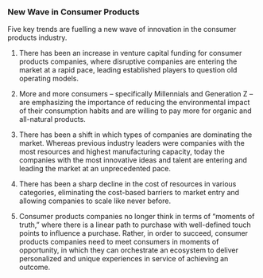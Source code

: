 ### New Wave in Consumer Products

Five key trends are fuelling a new wave of innovation in the consumer products industry.
1.	There has been an increase in venture capital funding for consumer products companies, where disruptive companies are entering the market at a rapid pace, leading established players to question old operating models.

2.	More and more consumers – specifically Millennials and Generation Z – are emphasizing the importance of reducing the environmental impact of their consumption habits and are willing to pay more for organic and all-natural products.

3.	There has been a shift in which types of companies are dominating the market. Whereas previous industry leaders were companies with the most resources and highest manufacturing capacity, today the companies with the most innovative ideas and talent are entering and leading the market at an unprecedented pace.

4.	There has been a sharp decline in the cost of resources in various categories, eliminating the cost-based barriers to market entry and allowing companies to scale like never before.

5.	Consumer products companies no longer think in terms of “moments of truth,” where there is a linear path to purchase with well-defined touch points to influence a purchase. Rather, in order to succeed, consumer products companies need to meet consumers in moments of opportunity, in which they can orchestrate an ecosystem to deliver personalized and unique experiences in service of achieving an outcome.
